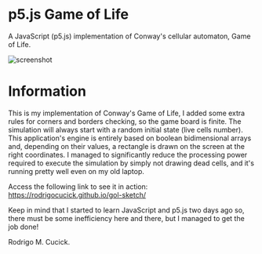 # p5.js Game of Life
A JavaScript (p5.js) implementation of Conway's cellular automaton, Game of Life.

![screenshot](https://cloud.githubusercontent.com/assets/16089829/18462290/572c5370-7957-11e6-9360-435a44b61c61.png)

# Information
This is my implementation of Conway's Game of Life, I added some extra rules for corners and borders checking, so the game board is finite. The simulation will always start with a random initial state (live cells number). This application's engine is entirely based on boolean bidimensional arrays and, depending on their values, a rectangle is drawn on the screen at the right coordinates. I managed to significantly reduce the processing power required to execute the simulation by simply not drawing dead cells, and it's running pretty well even on my old laptop.

Access the following link to see it in action: https://rodrigocucick.github.io/gol-sketch/

Keep in mind that I started to learn JavaScript and p5.js two days ago so, there must be some inefficiency here and there, but I managed to get the job done!

Rodrigo M. Cucick.
